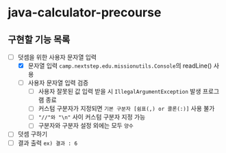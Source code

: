 # java-calculator-precourse

## 구현할 기능 목록
- [ ] 덧셈을 위한 사용자 문자열 입력
  - [x] 문자열 입력 `camp.nextstep.edu.missionutils.Console`의 readLine() 사용
  - [ ] 사용자 문자열 입력 검증
    - [ ] 사용자 잘못된 값 입력 받을 시 `IllegalArgumentException` 발생 프로그램 종료
    - [ ] 커스텀 구분자가 지정되면 `기본 구분자 [쉼표(,) or 콜론(:)]` 사용 불가
    - [ ] `"//"와 "\n"` 사이 커스텀 구분자 지정 가능 
    - [ ] 구분자와 구분자 설정 외에는 모두 `양수`
- [ ] 덧셈 구하기
- [ ] 결과 출력 `ex) 결과 : 6`